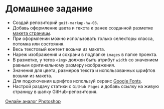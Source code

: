 # Домашнее задание

- Создай репозиторий `goit-markup-hw-03`.
- Добавь оформление цвета и текста к ранее созданной разметке
  [макета страницы](./assets/mockup.psd).
- При оформлении можно использовать только селекторы класса, потомка или
  состояния.
- Весь текстовый контент возьми из макета.
- Нареж изображения и сохрани в подпапке `images` в папке проекта.
- В разметке, у тегов `<img>` должен быть атрибут `width` со значением равным
  оригинальному размеру изображения.
- Значения для цвета, размеров текста и использованных шрифтов возьми из макета.
- Для подключения шрифтов используй сервис
  [Google Fonts](https://fonts.google.com/).
- Настрой раздачу статики с `GitHub Pages` и добавь ссылку на живую страницу в
  шапку GitHub-репозитория.

[Онлайн аналог Photoshop](https://www.photopea.com/)
